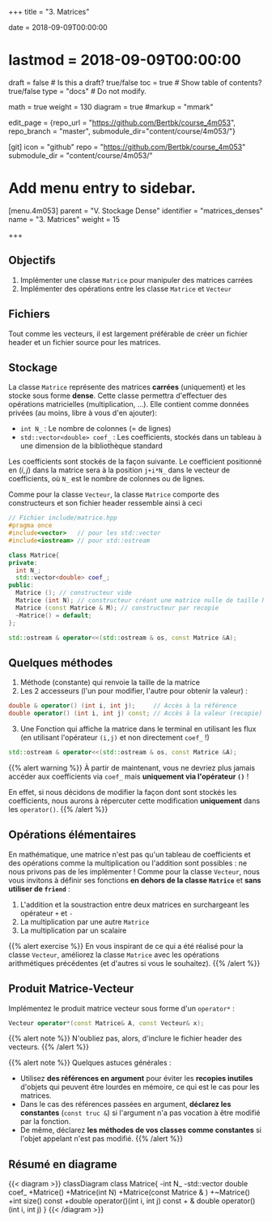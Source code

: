 +++
title = "3. Matrices"

date = 2018-09-09T00:00:00
# lastmod = 2018-09-09T00:00:00

draft = false  # Is this a draft? true/false
toc = true  # Show table of contents? true/false
type = "docs"  # Do not modify.

math = true
weight = 130
diagram = true
#markup = "mmark"

edit_page = {repo_url = "https://github.com/Bertbk/course_4m053", repo_branch = "master", submodule_dir="content/course/4m053/"}

[git]
  icon = "github"
  repo = "https://github.com/Bertbk/course_4m053"
  submodule_dir = "content/course/4m053/"

# Add menu entry to sidebar.
[menu.4m053]
  parent = "V. Stockage Dense"
  identifier = "matrices_denses"
  name = "3. Matrices"
  weight = 15

+++

## Objectifs

1. Implémenter une classe `Matrice` pour manipuler des matrices carrées
2. Implémenter des opérations entre les classe `Matrice` et `Vecteur`

## Fichiers

Tout comme les vecteurs, il est largement préférable de créer un fichier header et un fichier source pour les matrices.

## Stockage

La classe `Matrice` représente des matrices **carrées** (uniquement) et les stocke sous forme **dense**. Cette classe permettra d'effectuer des opérations matricielles (multiplication, ...). Elle contient comme données privées (au moins, libre à vous d'en ajouter):
 
- `int N_` : Le nombre de colonnes (= de lignes)
- `std::vector<double> coef_` : Les coefficients, stockés dans un tableau à une dimension de la bibliothèque standard

Les coefficients sont stockés de la façon suivante. Le coefficient positionné en $(i,j)$ dans la matrice sera à la position `j+i*N_` dans le vecteur de coefficients, où `N_` est le nombre de colonnes ou de lignes.

Comme pour la classe `Vecteur`, la classe `Matrice` comporte des constructeurs et son fichier header ressemble ainsi à ceci

```cpp
// Fichier include/matrice.hpp
#pragma once
#include<vector>   // pour les std::vector
#include<iostream> // pour std::ostream

class Matrice{
private:
  int N_;
  std::vector<double> coef_;
public:
  Matrice (); // constructeur vide
  Matrice (int N); // constructeur créant une matrice nulle de taille N
  Matrice (const Matrice & M); // constructeur par recopie
  ~Matrice() = default;
};

std::ostream & operator<<(std::ostream & os, const Matrice &A);

```

## Quelques méthodes

1. Méthode (constante) qui renvoie la taille de la matrice
2. Les 2 accesseurs (l'un pour modifier, l'autre pour obtenir la valeur) :
```c++
double & operator() (int i, int j);     // Accès à la référence
double operator() (int i, int j) const; // Accès à la valeur (recopie)
```
3. Une Fonction qui affiche la matrice dans le terminal en utilisant les flux (en utilisant l'opérateur `(i,j)` et non directement `coef_` !)
```c++
std::ostream & operator<<(std::ostream & os, const Matrice &A);
```

{{% alert warning %}}
À partir de maintenant, vous ne devriez plus jamais accéder aux coefficients via `coef_` mais **uniquement via l'opérateur `()`** !

En effet, si nous décidons de modifier la façon dont sont stockés les coefficients, nous aurons à répercuter cette modification  **uniquement** dans les `operator()`.
{{% /alert %}}


## Opérations élémentaires

En mathématique, une matrice n'est pas qu'un tableau de coefficients et des opérations comme la multiplication ou l'addition sont possibles : ne nous privons pas de les implémenter ! Comme pour la classe `Vecteur`, nous vous invitons à définir ses fonctions **en dehors de la classe `Matrice`** et **sans utiliser de `friend`** :

1. L'addition et la soustraction entre deux matrices en surchargeant les opérateur `+` et `-`
2. La multiplication par une autre `Matrice`
3. La multiplication par un scalaire


{{% alert exercise %}}
En vous inspirant de ce qui a été réalisé pour la classe `Vecteur`, améliorez la classe `Matrice` avec les opérations arithmétiques précédentes (et d'autres si vous le souhaitez).
{{% /alert %}}

## Produit Matrice-Vecteur

Implémentez le produit matrice vecteur sous forme d'un `operator*` :
```c++
Vecteur operator*(const Matrice& A, const Vecteur& x);
```
{{% alert note %}}
N'oubliez pas, alors, d'inclure le fichier header des vecteurs.
{{% /alert %}}

{{% alert note %}}
Quelques astuces générales :

- Utilisez **des références en argument** pour éviter les **recopies inutiles** d'objets qui peuvent être lourdes en mémoire, ce qui est le cas pour les matrices.
- Dans le cas des références passées en argument, **déclarez les constantes** (`const truc &`) si l'argument n'a pas vocation à être modifié par la fonction.
- De même, déclarez **les méthodes de vos classes comme constantes** si l'objet appelant n'est pas modifié.
{{% /alert %}}


## Résumé en diagrame

{{< diagram >}}
classDiagram
  class Matrice{
    -int N_
    -std::vector double coef_
    +Matrice()
    +Matrice(int N)
    +Matrice(const Matrice & )
    +~Matrice()
    +int size() const
    +double operator()(int i, int j) const
    + & double operator()(int i, int j)
    }
{{< /diagram >}}